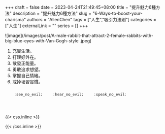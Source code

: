 +++ 
draft = false
date = 2023-04-24T21:49:45+08:00
title = "提升魅力6種方法"
description = "提升魅力6種方法"
slug = "6-Ways-to-boost-your-charisma"
authors = "AllenChen"
tags = ["人生","吸引力法則"]
categories = ["人生"]
externalLink = ""
series = []
+++

![image](/images/post/A-male-rabbit-that-attract-2-female-rabbits-with-big-blue-eyes-with-Van-Gogh-style
.jpeg)

1. 充實生活。
2. 打理好外在。
3. 散發正能量。
4. 勇敢追求想望。 
5. 掌握自己情緒。
6. 戒掉壞習實慣。

<p><span class="nowrap"><span class="emojify">🙈</span> <code>:see_no_evil:</code></span>  <span class="nowrap"><span class="emojify">🙉</span> <code>:hear_no_evil:</code></span>  <span class="nowrap"><span class="emojify">🙊</span> <code>:speak_no_evil:</code></span></p>
<br>
    

{{< css.inline >}}
<style>
.emojify {
	font-family: Apple Color Emoji, Segoe UI Emoji, NotoColorEmoji, Segoe UI Symbol, Android Emoji, EmojiSymbols;
	font-size: 2rem;
	vertical-align: middle;
}
@media screen and (max-width:650px) {
  .nowrap {
    display: block;
    margin: 25px 0;
  }
}
</style>
{{< /css.inline >}}
